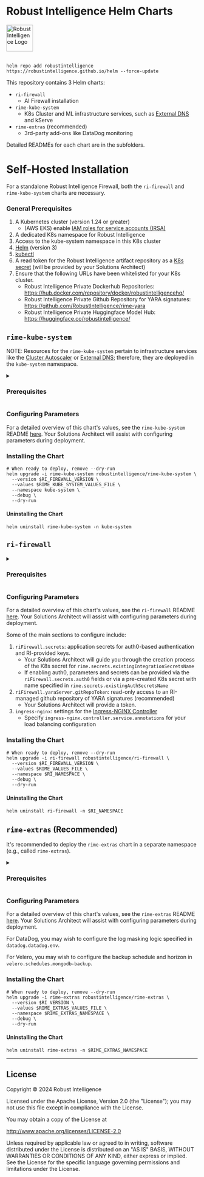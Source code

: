 # Robust Intelligence Helm Charts
<picture>
 <source  media="(prefers-color-scheme: dark)" srcset="https://assets-global.website-files.com/62a7e9e01c9610dd11622fc6/62a8d4255468bd5859438043_logo-ri-white.svg">
 <source  media="(prefers-color-scheme: light)" height="70px" srcset="https://www.ai-expo.net/northamerica/wp-content/uploads/2022/07/RI-Logo-Stacked-Dark-Transparent.jpg">
 <img alt="Robust Intelligence Logo" src="YOUR-DEFAULT-IMAGE">
</picture>

<br />
<br />

```
helm repo add robustintelligence https://robustintelligence.github.io/helm --force-update
```
This repository contains 3 Helm charts:
- `ri-firewall`
  - AI Firewall installation
- `rime-kube-system`
  - K8s Cluster and ML infrastructure services, such as [External DNS](https://github.com/kubernetes-sigs/external-dns/tree/master/charts/external-dns) and kServe
- `rime-extras` (recommended)
  - 3rd-party add-ons like DataDog monitoring

Detailed READMEs for each chart are in the subfolders.

# Self-Hosted Installation
For a standalone Robust Intelligence Firewall, both the `ri-firewall` and `rime-kube-system` charts are necessary.

### General Prerequisites
1. A Kubernetes cluster (version 1.24 or greater)
    - (AWS EKS) enable [IAM roles for service accounts (IRSA)](https://docs.aws.amazon.com/emr/latest/EMR-on-EKS-DevelopmentGuide/setting-up-enable-IAM.html)
2. A dedicated K8s namespace for Robust Intelligence
3. Access to the kube-system namespace in this K8s cluster
4. [Helm](https://helm.sh/) (version 3)
5. [kubectl](https://kubernetes.io/docs/reference/kubectl/kubectl/)
6. A read token for the Robust Intelligence artifact repository as a [K8s secret](https://kubernetes.io/docs/concepts/configuration/secret/#docker-config-secrets) (will be provided by your Solutions Architect)
7. Ensure that the following URLs have been whitelisted for your K8s cluster.
   - Robust Intelligence Private Dockerhub Repositories: https://hub.docker.com/repository/docker/robustintelligencehq/
   - Robust Intelligence Private Github Repository for YARA signatures: https://github.com/RobustIntelligence/rime-yara
   - Robust Intelligence Private Huggingface Model Hub: https://huggingface.co/robustintelligence/

## `rime-kube-system`
NOTE: Resources for the `rime-kube-system` pertain to infrastructure services like the [Cluster Autoscaler](https://github.com/kubernetes/autoscaler/tree/cluster-autoscaler-1.21.0/cluster-autoscaler/cloudprovider) or [External DNS](https://github.com/kubernetes-sigs/external-dns/tree/v0.12.0/charts/external-dns); therefore, they are deployed in the `kube-system` namespace.

<details>
<summary><h3>Prerequisites</h3></summary>

1. Permissions to create resources in the `kube-system` namespace
2. [kserve](https://github.com/kserve/kserve) prerequisites
3. [Cluster Autoscaler](https://github.com/kubernetes/autoscaler/tree/cluster-autoscaler-1.21.0/cluster-autoscaler/cloudprovider) prerequisites (recommended)
4. [External DNS](https://github.com/kubernetes-sigs/external-dns/tree/v0.12.0/charts/external-dns) prerequisites (recommended)
5. [AWS Load Balancer Controller](https://kubernetes-sigs.github.io/aws-load-balancer-controller/v2.6/) prerequisites (recommended, AWS-only)
6. [Metrics Server](https://github.com/kubernetes-sigs/metrics-server/tree/v0.6.1) prerequisites (recommended, necessary for autoscaling)

</details>

### Configuring Parameters
For a detailed overview of this chart's values, see the `rime-kube-system` README [here](./rime-kube-system). Your Solutions Architect will assist with configuring parameters during deployment.

### Installing the Chart
```
# When ready to deploy, remove --dry-run
helm upgrade -i rime-kube-system robustintelligence/rime-kube-system \
  --version $RI_FIREWALL_VERSION \
  --values $RIME_KUBE_SYSTEM_VALUES_FILE \
  --namespace kube-system \
  --debug \
  --dry-run
```


#### Uninstalling the Chart
```
helm uninstall rime-kube-system -n kube-system
```

## `ri-firewall`
<details>
<summary><h3>Prerequisites</h3></summary>

#### General
1. A domain for your service
    - A TLS certificate
2. A product license (will be provided by your Solutions Architect)

#### AWS (EKS)
1. A domain for your service managed by [Route53](https://aws.amazon.com/route53/)
    - A TLS certificate in ACM

</details>

### Configuring Parameters
For a detailed overview of this chart's values, see the `ri-firewall` README [here](./ri-firewall). Your Solutions Architect will assist with configuring parameters during deployment.

Some of the main sections to configure include:
1. `riFirewall.secrets`: application secrets for auth0-based authentication and RI-provided keys.
    - Your Solutions Architect will guide you through the creation process of the K8s secret for `rime.secrets.existingIntegrationSecretsName`
    - If enabling auth0, parameters and secrets can be provided via the `riFirewall.secrets.auth0` fields or via a pre-created K8s secret with name specified in `rime.secrets.existingAuthSecretsName`
2. `riFirewall.yaraServer.gitRepoToken`: read-only access to an RI-managed github repository of YARA signatures (recommended)
    - Your Solutions Architect will provide a token.
3. `ingress-nginx`: settings for the [Ingress-NGINX Controller](https://artifacthub.io/packages/helm/ingress-nginx/ingress-nginx)
    - Specify `ingress-nginx.controller.service.annotations` for your load balancing configuration

### Installing the Chart
```
# When ready to deploy, remove --dry-run
helm upgrade -i ri-firewall robustintelligence/ri-firewall \
  --version $RI_FIREWALL_VERSION \
  --values $RIME_VALUES_FILE \
  --namespace $RI_NAMESPACE \
  --debug \
  --dry-run
```

#### Uninstalling the Chart
```
helm uninstall ri-firewall -n $RI_NAMESPACE
```

## `rime-extras` (Recommended)
It's recommended to deploy the `rime-extras` chart in a separate namespace (e.g., called `rime-extras`).

<details>
<summary><h3>Prerequisites</h3></summary>

1. [DataDog](https://github.com/DataDog/helm-charts/tree/datadog-2.20.3/charts/datadog) prerequisites
    - A DataDog API key (will be provided by your Solutions Architect)
</details>

### Configuring Parameters
For a detailed overview of this chart's values, see the `rime-extras` README [here](./rime-extras). Your Solutions Architect will assist with configuring parameters during deployment.

For DataDog, you may wish to configure the log masking logic specified in `datadog.datadog.env`.

For Velero, you may wish to configure the backup schedule and horizon in `velero.schedules.mongodb-backup`.

### Installing the Chart
```
# When ready to deploy, remove --dry-run
helm upgrade -i rime-extras robustintelligence/rime-extras \
  --version $RI_VERSION \
  --values $RIME_EXTRAS_VALUES_FILE \
  --namespace $RIME_EXTRAS_NAMESPACE \
  --debug \
  --dry-run
```

#### Uninstalling the Chart
```
helm uninstall rime-extras -n $RIME_EXTRAS_NAMESPACE
```

---

## License

Copyright &copy; 2024 Robust Intelligence

Licensed under the Apache License, Version 2.0 (the "License"); you may not use this file except in compliance with the License.

You may obtain a copy of the License at

<http://www.apache.org/licenses/LICENSE-2.0>

Unless required by applicable law or agreed to in writing, software distributed under the License is distributed on an "AS IS" BASIS, WITHOUT WARRANTIES OR CONDITIONS OF ANY KIND, either express or implied.
See the License for the specific language governing permissions and limitations under the License.
